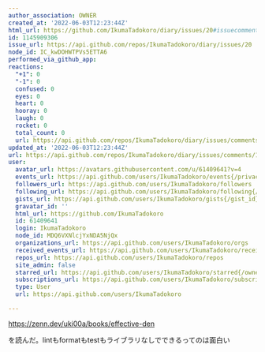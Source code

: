 ```yaml
---
author_association: OWNER
created_at: '2022-06-03T12:23:44Z'
html_url: https://github.com/IkumaTadokoro/diary/issues/20#issuecomment-1145909306
id: 1145909306
issue_url: https://api.github.com/repos/IkumaTadokoro/diary/issues/20
node_id: IC_kwDOHWTPVs5ETTA6
performed_via_github_app: 
reactions:
  "+1": 0
  "-1": 0
  confused: 0
  eyes: 0
  heart: 0
  hooray: 0
  laugh: 0
  rocket: 0
  total_count: 0
  url: https://api.github.com/repos/IkumaTadokoro/diary/issues/comments/1145909306/reactions
updated_at: '2022-06-03T12:23:44Z'
url: https://api.github.com/repos/IkumaTadokoro/diary/issues/comments/1145909306
user:
  avatar_url: https://avatars.githubusercontent.com/u/61409641?v=4
  events_url: https://api.github.com/users/IkumaTadokoro/events{/privacy}
  followers_url: https://api.github.com/users/IkumaTadokoro/followers
  following_url: https://api.github.com/users/IkumaTadokoro/following{/other_user}
  gists_url: https://api.github.com/users/IkumaTadokoro/gists{/gist_id}
  gravatar_id: ''
  html_url: https://github.com/IkumaTadokoro
  id: 61409641
  login: IkumaTadokoro
  node_id: MDQ6VXNlcjYxNDA5NjQx
  organizations_url: https://api.github.com/users/IkumaTadokoro/orgs
  received_events_url: https://api.github.com/users/IkumaTadokoro/received_events
  repos_url: https://api.github.com/users/IkumaTadokoro/repos
  site_admin: false
  starred_url: https://api.github.com/users/IkumaTadokoro/starred{/owner}{/repo}
  subscriptions_url: https://api.github.com/users/IkumaTadokoro/subscriptions
  type: User
  url: https://api.github.com/users/IkumaTadokoro

---
```

https://zenn.dev/uki00a/books/effective-den

を読んだ。lintもformatもtestもライブラリなしでできるってのは面白い
